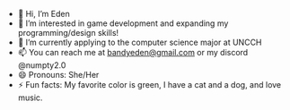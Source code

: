 - 👋 Hi, I’m Eden
- 👀 I’m interested in game development and expanding my programming/design skills!
- 🌱 I’m currently applying to the computer science major at UNCCH
- 📫 You can reach me at bandyeden@gmail.com or my discord @numpty2.0
- 😄 Pronouns: She/Her
- ⚡ Fun facts: My favorite color is green, I have a cat and a dog, and love music.

<!---
egbandy/egbandy is a ✨ special ✨ repository because its `README.md` (this file) appears on your GitHub profile.
You can click the Preview link to take a look at your changes.
--->

